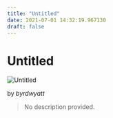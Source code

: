 ```yaml
---
title: "Untitled"
date: 2021-07-01 14:32:19.967130
draft: false
---
```


# Untitled

![Untitled](../images/0cf8d7b5-daa3-11eb-81ac-60f262b60b65.png)

by *byrdwyatt*



> No description provided.